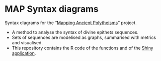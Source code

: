 # MAP Syntax diagrams

Syntax diagrams for the “[Mapping Ancient Polytheisms](https://map-polytheisms.huma-num.fr)” project.

* A method to analyse the syntax of divine epithets sequences.
* Sets of sequences are modelised as graphs, summarised with metrics and visualised.
* This repository contains the R code of the functions and of the [Shiny application](https://splutniak.shinyapps.io/syntax-diagram).



